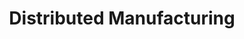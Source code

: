 ---
menu:
  notebook:
    name: 'Dist. Manufacturing'
    identifier: 'nb-distman'
    pre: "industry"
    weight: -150

title: Distributed Manufacturing
---